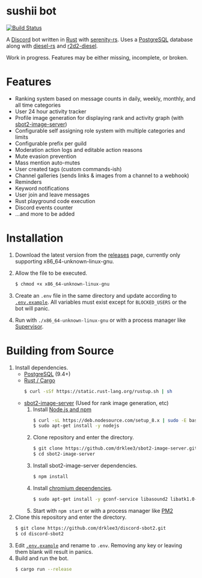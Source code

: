 # sushii bot
[![Build Status](https://travis-ci.org/drklee3/discord-sbot2.svg?branch=master)](https://travis-ci.org/drklee3/discord-sbot2)

A [Discord](https://discordapp.com) bot written in [Rust](https://www.rust-lang.org/) with [serenity-rs](https://github.com/zeyla/serenity).  Uses a [PostgreSQL](https://www.postgresql.org) database along with [diesel-rs](https://github.com/diesel-rs/diesel) and [r2d2-diesel](https://github.com/diesel-rs/r2d2-diesel).

Work in progress.  Features may be either missing, incomplete, or broken.

# Features
* Ranking system based on message counts in daily, weekly, monthly, and all time categories
* User 24 hour activity tracker
* Profile image generation for displaying rank and activity graph (with [sbot2-image-server](https://github.com/drklee3/sbot2-image-server))
* Configurable self assigning role system with multiple categories and limits
* Configurable prefix per guild
* Moderation action logs and editable action reasons
* Mute evasion prevention
* Mass mention auto-mutes
* User created tags (custom commands-ish)
* Channel galleries (sends links & images from a channel to a webhook)
* Reminders
* Keyword notifications
* User join and leave messages
* Rust playground code execution
* Discord events counter
* ...and more to be added

# Installation
1. Download the latest version from the [releases](releases) page, currently only supporting x86_64-unknown-linux-gnu.
2. Allow the file to be executed.
    ```bash
    $ chmod +x x86_64-unknown-linux-gnu
    ```
3. Create an `.env` file in the same directory and update according to [`.env.example`](.env.example).  All variables must exist except for `BLOCKED_USERS` or the bot will panic.

4. Run with `./x86_64-unknown-linux-gnu` or with a process manager like [Supervisor](http://supervisord.org).

# Building from Source

1. Install dependencies.
    * [PostgreSQL](https://www.postgresql.org) (9.4+)
    * [Rust / Cargo](http://doc.crates.io)
        ```bash
        $ curl -sSf https://static.rust-lang.org/rustup.sh | sh
        ```
    * [sbot2-image-server](https://github.com/drklee3/sbot2-image-server) (Used for rank image generation, etc)
        1. Install [Node.js and npm](https://nodejs.org/en/download/package-manager/)
            ```bash
            $ curl -sL https://deb.nodesource.com/setup_8.x | sudo -E bash -
            $ sudo apt-get install -y nodejs
            ```
        2. Clone repository and enter the directory.
            ```bash
            $ git clone https://github.com/drklee3/sbot2-image-server.git
            $ cd sbot2-image-server
            ```
        3. Install sbot2-image-server dependencies.
            ```bash
            $ npm install
            ```
        4. Install [chromium dependencies](https://github.com/GoogleChrome/puppeteer/blob/master/docs/troubleshooting.md#chrome-headless-doesnt-launch).
            ```bash
            $ sudo apt-get install -y gconf-service libasound2 libatk1.0-0 libc6 libcairo2 libcups2 libdbus-1-3 libexpat1 libfontconfig1 libgcc1 libgconf-2-4 libgdk-pixbuf2.0-0 libglib2.0-0 libgtk-3-0 libnspr4 libpango-1.0-0 libpangocairo-1.0-0 libstdc++6 libx11-6 libx11-xcb1 libxcb1 libxcomposite1 libxcursor1 libxdamage1 libxext6 libxfixes3 libxi6 libxrandr2 libxrender1 libxss1 libxtst6 ca-certificates fonts-liberation libappindicator1 libnss3 lsb-release xdg-utils wget
            ```
        5. Start with `npm start` or with a process manager like [PM2](https://github.com/Unitech/pm2)
2. Clone this repository and enter the directory.
    ```bash
    $ git clone https://github.com/drklee3/discord-sbot2.git
    $ cd discord-sbot2
    ```
3. Edit [`.env.example`](.env.example) and rename to `.env`.  Removing any key or leaving them blank will result in panics.
4. Build and run the bot.
    ```bash
    $ cargo run --release
    ```
